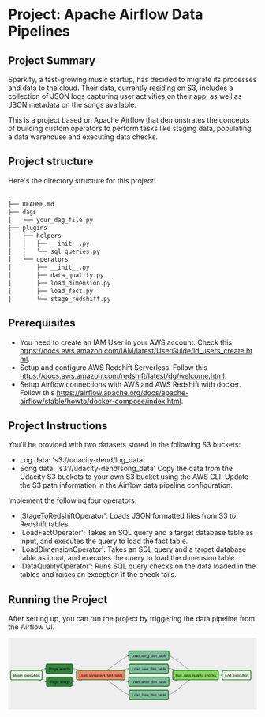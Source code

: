 # Project: Apache Airflow Data Pipelines

## Project Summary

Sparkify, a fast-growing music startup, has decided to migrate its processes and data to the cloud. Their data, currently residing on S3, includes a collection of JSON logs capturing user activities on their app, as well as JSON metadata on the songs available.

This is a project based on Apache Airflow that demonstrates the concepts of building custom operators to perform tasks like staging data, populating a data warehouse and executing data checks.

## Project structure
Here's the directory structure for this project:

```
.
├── README.md
├── dags
│   └── your_dag_file.py
├── plugins
│   ├── helpers
│   │   ├── __init__.py
│   │   └── sql_queries.py
│   └── operators
│       ├── __init__.py
│       ├── data_quality.py
│       ├── load_dimension.py
│       ├── load_fact.py
│       └── stage_redshift.py

```

## Prerequisites
- You need to create an IAM User in your AWS account. Check this https://docs.aws.amazon.com/IAM/latest/UserGuide/id_users_create.html.
- Setup and configure AWS Redshift Serverless. Follow this https://docs.aws.amazon.com/redshift/latest/dg/welcome.html.
- Setup Airflow connections with AWS and AWS Redshift with docker. Follow this https://airflow.apache.org/docs/apache-airflow/stable/howto/docker-compose/index.html. 

## Project Instructions
You'll be provided with two datasets stored in the following S3 buckets:
- Log data: 's3://udacity-dend/log_data'
- Song data: 's3://udacity-dend/song_data'
Copy the data from the Udacity S3 buckets to your own S3 bucket using the AWS CLI. Update the S3 path information in the Airflow data pipeline configuration.

Implement the following four operators:
- 'StageToRedshiftOperator': Loads JSON formatted files from S3 to Redshift tables.
- 'LoadFactOperator': Takes an SQL query and a target database table as input, and executes the query to load the fact table.
- 'LoadDimensionOperator': Takes an SQL query and a target database table as input, and executes the query to load the dimension table.
- 'DataQualityOperator': Runs SQL query checks on the data loaded in the tables and raises an exception if the check fails.

## Running the Project
After setting up, you can run the project by triggering the data pipeline from the Airflow UI.

![Working DAG with correct task dependencies](example-dag.png)